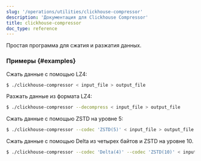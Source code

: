 ```yaml
---
slug: '/operations/utilities/clickhouse-compressor'
description: 'Документация для Clickhouse Compressor'
title: clickhouse-compressor
doc_type: reference
---
```

Простая программа для сжатия и разжатия данных.

### Примеры {#examples}

Сжать данные с помощью LZ4:
```bash
$ ./clickhouse-compressor < input_file > output_file
```

Разжать данные из формата LZ4:
```bash
$ ./clickhouse-compressor --decompress < input_file > output_file
```

Сжать данные с помощью ZSTD на уровне 5:

```bash
$ ./clickhouse-compressor --codec 'ZSTD(5)' < input_file > output_file
```

Сжать данные с помощью Delta из четырех байтов и ZSTD на уровне 10.

```bash
$ ./clickhouse-compressor --codec 'Delta(4)' --codec 'ZSTD(10)' < input_file > output_file
```